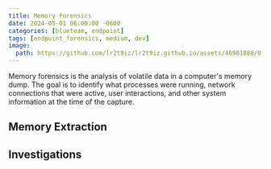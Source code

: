 ```yaml
---
title: Memory Forensics
date: 2024-05-01 06:00:00 -0600
categories: [blueteam, endpoint]
tags: [endpoint_forensics, medium, dev]
image:
  path: https://github.com/lr2t9iz/lr2t9iz.github.io/assets/46981088/0f1f446d-6920-4134-9f5a-e924bd22ad1c
---
```


Memory forensics is the analysis of volatile data in a computer's memory dump. The goal is to identify what processes were running, network connections that were active, user interactions, and other system information at the time of the capture.

## Memory Extraction

## Investigations